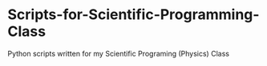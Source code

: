 # Scripts-for-Scientific-Programming-Class
Python scripts written for my Scientific Programing (Physics) Class
